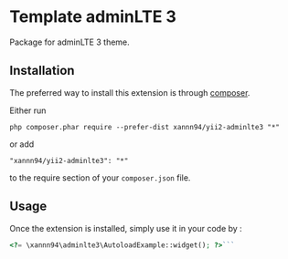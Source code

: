 Template adminLTE 3
===================
Package for adminLTE 3 theme.

Installation
------------

The preferred way to install this extension is through [composer](http://getcomposer.org/download/).

Either run

```
php composer.phar require --prefer-dist xannn94/yii2-adminlte3 "*"
```

or add

```
"xannn94/yii2-adminlte3": "*"
```

to the require section of your `composer.json` file.


Usage
-----

Once the extension is installed, simply use it in your code by  :

```php
<?= \xannn94\adminlte3\AutoloadExample::widget(); ?>```